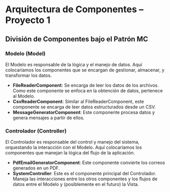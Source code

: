 # Arquitectura de Componentes – Proyecto 1

## División de Componentes bajo el Patrón MC

### Modelo (Model)

El Modelo es responsable de la lógica y el manejo de datos. Aquí colocaríamos los componentes que se encargan de gestionar, almacenar, y transformar los datos.

- **FileReaderComponent**: Se encarga de leer los datos de los archivos. Como este componente se enfoca en la obtención de datos, pertenece al Modelo.
- **CsvReaderComponent**: Similar al FileReaderComponent, este componente se encarga de leer datos estructurados desde un CSV.
- **MessageGeneratorComponent**: Este componente procesa datos y genera mensajes a partir de ellos.

### Controlador (Controller)

El Controlador es responsable del control y manejo del sistema, orquestando la interacción con el Modelo. Aquí colocaríamos los componentes que manejan la lógica del flujo de la aplicación.

- **PdfEmailGeneratorComponent**: Este componente convierte los correos generados en un PDF.
- **SystemController**: Este es el componente principal del Controlador. Maneja las interacciones entre los otros componentes y los flujos de datos entre el Modelo y (posiblemente en el futuro) la Vista.
